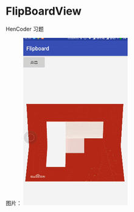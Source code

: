 # FlipBoardView
HenCoder 习题


图片：
 ![image](https://github.com/LGD2009/FlipBoardView/blob/master/images/GIF.gif)
